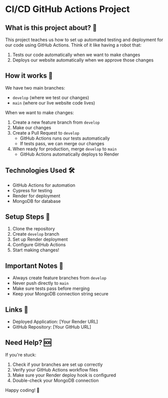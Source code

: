 # CI/CD GitHub Actions Project

## What is this project about? 🤔
This project teaches us how to set up automated testing and deployment for our code using GitHub Actions. Think of it like having a robot that:
1. Tests our code automatically when we want to make changes
2. Deploys our website automatically when we approve those changes

## How it works 🔄
We have two main branches:
- `develop` (where we test our changes)
- `main` (where our live website code lives)

When we want to make changes:
1. Create a new feature branch from `develop`
2. Make our changes
3. Create a Pull Request to `develop`
   - GitHub Actions runs our tests automatically
   - If tests pass, we can merge our changes
4. When ready for production, merge `develop` to `main`
   - GitHub Actions automatically deploys to Render

## Technologies Used 🛠️
- GitHub Actions for automation
- Cypress for testing
- Render for deployment
- MongoDB for database

## Setup Steps 📝
1. Clone the repository
2. Create `develop` branch
3. Set up Render deployment
4. Configure GitHub Actions
5. Start making changes!

## Important Notes 📌
- Always create feature branches from `develop`
- Never push directly to `main`
- Make sure tests pass before merging
- Keep your MongoDB connection string secure

## Links 🔗
- Deployed Application: [Your Render URL]
- GitHub Repository: [Your GitHub URL]

## Need Help? 🆘
If you're stuck:
1. Check if your branches are set up correctly
2. Verify your GitHub Actions workflow files
3. Make sure your Render deploy hook is configured
4. Double-check your MongoDB connection

Happy coding! 🚀 